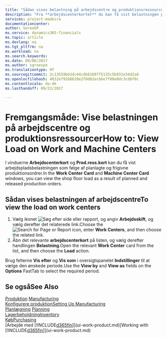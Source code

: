 ```yaml
---
title: "Sådan vises belastning på arbejdscentre og produktionsressourcer | Microsoft Docs"
description: "Fra **arbejdscenterkortet** du kan få vist belastningen på arbejdscentrene som følge af frigivne produktionsordrer."
services: project-madeira
documentationcenter: 
author: SorenGP
ms.service: dynamics365-financials
ms.topic: article
ms.devlang: na
ms.tgt_pltfrm: na
ms.workload: na
ms.search.keywords: 
ms.date: 09/06/2017
ms.author: sgroespe
ms.translationtype: HT
ms.sourcegitcommit: 2c13559bb3dc44cdb61697f5135c5b931e34d2a8
ms.openlocfilehash: 4832ef9268629e2f0d82ecb6e7f08e0dc3cdbf0c
ms.contentlocale: da-dk
ms.lasthandoff: 09/22/2017

---
```

# <a name="how-to-view-load-on-work-and-machine-centers"></a><span data-ttu-id="b43b2-103">Fremgangsmåde: Vise belastningen på arbejdscentre og produktionsressourcer</span><span class="sxs-lookup"><span data-stu-id="b43b2-103">How to: View Load on Work and Machine Centers</span></span>
<span data-ttu-id="b43b2-104">I vinduerne **Arbejdscenterkort** og **Prod.ress.kort** kan du få vist arbejdspladsbelastningen som følge af planlagte og frigivne produktionsordrer.</span><span class="sxs-lookup"><span data-stu-id="b43b2-104">In the **Work Center Card** and **Machine Center Card** windows, you can view the shop floor load as a result of planned and released production orders.</span></span>    

## <a name="to-view-the-load-on-work-centers"></a><span data-ttu-id="b43b2-105">Sådan vises belastningen af arbejdscentre</span><span class="sxs-lookup"><span data-stu-id="b43b2-105">To view the load on work centers</span></span>  
1.  <span data-ttu-id="b43b2-106">Vælg ikonet ![Søg efter side eller rapport](media/ui-search/search_small.png "Ikonet Søg efter side eller rapport"), og angiv **Arbejdsskift**, og vælg derefter det relaterede link.</span><span class="sxs-lookup"><span data-stu-id="b43b2-106">Choose the ![Search for Page or Report](media/ui-search/search_small.png "Search for Page or Report icon") icon, enter **Work Centers**, and then choose the related link.</span></span>  
2.  <span data-ttu-id="b43b2-107">Åbn det relevante **arbejdscenterkort** på listen, og vælg derefter handlingen **Belastning**.</span><span class="sxs-lookup"><span data-stu-id="b43b2-107">Open the relevant **Work Center** card from the list, and then choose the **Load** action.</span></span>  

<span data-ttu-id="b43b2-108">Brug felterne **Vis efter** og **Vis som** i oversigtspanelet **Indstillinger** til at vælge den ønskede periode.</span><span class="sxs-lookup"><span data-stu-id="b43b2-108">Use the **View by** and **View as** fields on the **Options** FastTab to select the required period.</span></span>  

## <a name="see-also"></a><span data-ttu-id="b43b2-109">Se også</span><span class="sxs-lookup"><span data-stu-id="b43b2-109">See Also</span></span>  
<span data-ttu-id="b43b2-110">[Produktion](production-manage-manufacturing.md)  </span><span class="sxs-lookup"><span data-stu-id="b43b2-110">[Manufacturing](production-manage-manufacturing.md)  </span></span>  
[<span data-ttu-id="b43b2-111">Konfigurere produktion</span><span class="sxs-lookup"><span data-stu-id="b43b2-111">Setting Up Manufacturing</span></span>](production-configure-production-processes.md)  
<span data-ttu-id="b43b2-112">[Planlægning](production-planning.md)    </span><span class="sxs-lookup"><span data-stu-id="b43b2-112">[Planning](production-planning.md)    </span></span>  
[<span data-ttu-id="b43b2-113">Lagerbeholdning</span><span class="sxs-lookup"><span data-stu-id="b43b2-113">Inventory</span></span>](inventory-manage-inventory.md)  
[<span data-ttu-id="b43b2-114">Køb</span><span class="sxs-lookup"><span data-stu-id="b43b2-114">Purchasing</span></span>](purchasing-manage-purchasing.md)  
<span data-ttu-id="b43b2-115">[Arbejde med [!INCLUDE[d365fin](includes/d365fin_md.md)]](ui-work-product.md)</span><span class="sxs-lookup"><span data-stu-id="b43b2-115">[Working with [!INCLUDE[d365fin](includes/d365fin_md.md)]](ui-work-product.md)</span></span>

